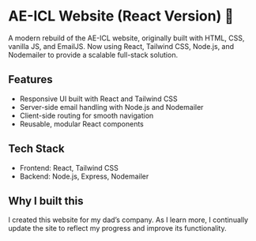 # AE-ICL Website (React Version) 🚀

A modern rebuild of the AE-ICL website, originally built with HTML, CSS, vanilla JS, and EmailJS. Now using React, Tailwind CSS, Node.js, and Nodemailer to provide a scalable full-stack solution.

## Features
- Responsive UI built with React and Tailwind CSS  
- Server-side email handling with Node.js and Nodemailer  
- Client-side routing for smooth navigation  
- Reusable, modular React components  

## Tech Stack
- Frontend: React, Tailwind CSS  
- Backend: Node.js, Express, Nodemailer

## Why I built this
I created this website for my dad’s company. As I learn more, I continually update the site to reflect my progress and improve its functionality.

